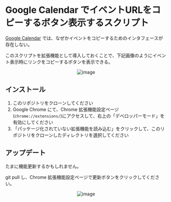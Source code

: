 # Google Calendar でイベントURLをコピーするボタン表示するスクリプト

[Google Calendar](https://calendar.google.com/calendar) では、なぜかイベントをコピーするためのインタフェースが存在しない。

このスクリプトを拡張機能として導入しておくことで、下記画像のようにイベント表示時にリンクをコピーするボタンを表示できる。

<div align="center">

![image](https://github.com/user-attachments/assets/ad1b46da-88fa-40c6-81e0-d3e9d554700b)

</div>

## インストール

1. このリポジトリをクローンしてください
2. Google Chrome にて、Chrome 拡張機能設定ページ (`chrome://extensions/`)にアクセスして、右上の「デベロッパーモード」を有効にしてください
3. 「パッケージ化されていない拡張機能を読み込む」をクリックして、このリポジトリをクローンしたディレクトリを選択してください

## アップデート
たまに機能更新するかもしれません。

git pull し、Chrome 拡張機能設定ページで更新ボタンをクリックしてください。

<div align="center">

![image](https://github.com/user-attachments/assets/95915b63-7c37-4580-8695-57765752ed7f)

</div>

